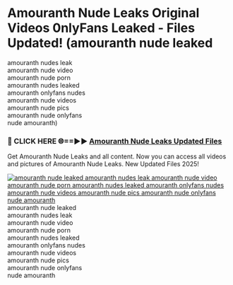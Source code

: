 # Amouranth Nude Leaks Original Videos 0nlyFans Leaked - Files Updated! (amouranth nude leaked<br>
amouranth nudes leak<br>
amouranth nude video<br>
amouranth nude porn<br>
amouranth nudes leaked<br>
amouranth onlyfans nudes<br>
amouranth nude videos<br>
amouranth nude pics<br>
amouranth nude onlyfans<br>
nude amouranth)

<h3>🔴 CLICK HERE 🌐==►► <a href="https://tinyurl.com/2p9ay9w9" rel="nofollow">Amouranth Nude Leaks Updated Files</a></h3>

Get Amouranth Nude Leaks and all content. Now you can access all videos and pictures of Amouranth Nude Leaks. New Updated Files 2025!

[![amouranth nude leaked<br>
amouranth nudes leak<br>
amouranth nude video<br>
amouranth nude porn<br>
amouranth nudes leaked<br>
amouranth onlyfans nudes<br>
amouranth nude videos<br>
amouranth nude pics<br>
amouranth nude onlyfans<br>
nude amouranth](https://i.imgur.com/KQgVmj3.gif)](https://tinyurl.com/2p9ay9w9)
amouranth nude leaked<br>
amouranth nudes leak<br>
amouranth nude video<br>
amouranth nude porn<br>
amouranth nudes leaked<br>
amouranth onlyfans nudes<br>
amouranth nude videos<br>
amouranth nude pics<br>
amouranth nude onlyfans<br>
nude amouranth